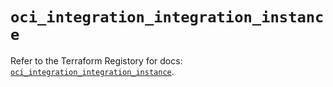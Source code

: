 # `oci_integration_integration_instance`

Refer to the Terraform Registory for docs: [`oci_integration_integration_instance`](https://registry.terraform.io/providers/oracle/oci/6.18.0/docs/resources/integration_integration_instance).
